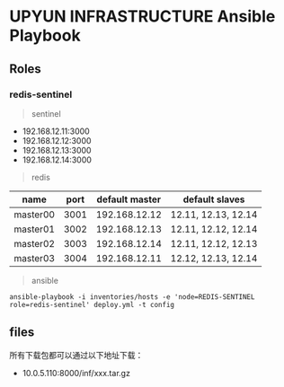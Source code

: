# UPYUN INFRASTRUCTURE Ansible Playbook

## Roles

### redis-sentinel

> sentinel

- 192.168.12.11:3000
- 192.168.12.12:3000
- 192.168.12.13:3000
- 192.168.12.14:3000

> redis

| name | port | default master | default slaves |
|------|------|----------------|----------------|
| master00 | 3001 | 192.168.12.12 | 12.11, 12.13, 12.14 |
| master01 | 3002 | 192.168.12.13 | 12.11, 12.12, 12.14 |
| master02 | 3003 | 192.168.12.14 | 12.11, 12.12, 12.13 |
| master03 | 3004 | 192.168.12.11 | 12.12, 12.13, 12.14 |

> ansible

```
ansible-playbook -i inventories/hosts -e 'node=REDIS-SENTINEL role=redis-sentinel' deploy.yml -t config
```

## files

所有下载包都可以通过以下地址下载：

- 10.0.5.110:8000/inf/xxx.tar.gz
